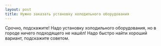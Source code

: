 ```yaml
---
layout: post 
title: Нужно заказать установку холодильного оборудования 
--- 
```

Срочно, подскажите! Надо установку холодильного оборудования, но в городе ничего подходящего не нашёл! Надо быстро найти хороший вариант, подскажите советом.
